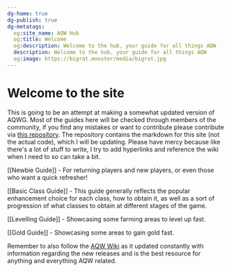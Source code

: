 ```yaml
---
dg-home: true
dg-publish: true
dg-metatags:
  og:site_name: AQW Hub
  og:title: Welcome
  og:description: Welcome to the hub, your guide for all things AQW
  description: Welcome to the hub, your guide for all things AQW
  og:image: https://bigrat.monster/media/bigrat.jpg
---
```

# Welcome to the site

This is going to be an attempt at making a somewhat updated version of AQWG. Most of the guides here will be checked through members of the community, if you find any mistakes or want to contribute please contribute via [this repository](https://github.com/Shell1010/AQW-md). The repository contains the markdown for this site (not the actual code), which I will be updating. Please have mercy because like there's a lot of stuff to write, I try to add hyperlinks and reference the wiki when I need to so can take a bit.

[[Newbie Guide]] - For returning players and new players, or even those who want a quick refresher!

[[Basic Class Guide]] - This guide generally reflects the popular enhancement choice for each class, how to obtain it, as well as a sort of progression of what classes to obtain at different stages of the game.

[[Levelling Guide]] - Showcasing some farming areas to level up fast.

[[Gold Guide]] - Showcasing some areas to gain gold fast.

Remember to also follow the [AQW Wiki](http://aqwwiki.wikidot.com/) as it updated constantly with information regarding the new releases and is the best resource for anything and everything AQW related.

